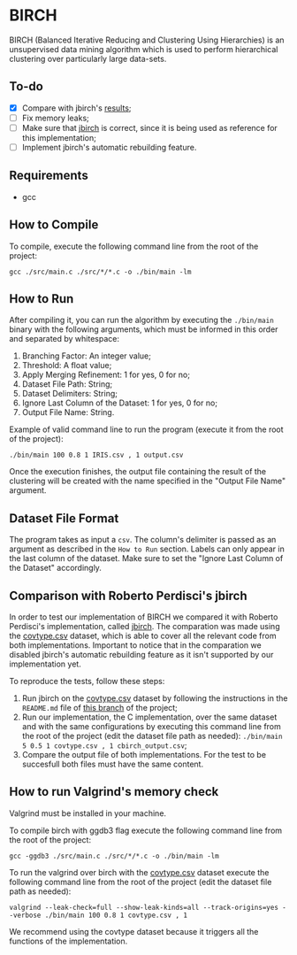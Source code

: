 # BIRCH

BIRCH (Balanced Iterative Reducing and Clustering Using Hierarchies) is an unsupervised data mining algorithm which is 
used to perform hierarchical clustering over particularly large data-sets.

## To-do
- [x] Compare with jbirch's [results](https://github.com/douglas444/jbirch/tree/reference-results);
- [ ] Fix memory leaks;
- [ ] Make sure that [jbirch](https://github.com/perdisci/jbirch) is correct, since it is being used as reference for 
this implementation;
- [ ] Implement jbirch's automatic rebuilding feature.

## Requirements
* gcc

## How to Compile

To compile, execute the following command line from the root of the project:

```
gcc ./src/main.c ./src/*/*.c -o ./bin/main -lm
```

## How to Run

After compiling it, you can run the algorithm by executing the `./bin/main` binary with the following arguments, which 
must be informed in this order and separated by whitespace:

1. Branching Factor: An integer value;
2. Threshold: A float value;
3. Apply Merging Refinement: 1 for yes, 0 for no;
4. Dataset File Path: String;
5. Dataset Delimiters: String;
6. Ignore Last Column of the Dataset: 1 for yes, 0 for no;
7. Output File Name: String.

Example of valid command line to run the program (execute it from the root of the project):

```
./bin/main 100 0.8 1 IRIS.csv , 1 output.csv
```

Once the execution finishes, the output file containing the result of the clustering will be created with the name 
specified in the "Output File Name" argument.

## Dataset File Format

The program takes as input a `csv`. The column's delimiter is passed as an argument as described in the `How to Run` 
section. Labels can only appear in the last column of the dataset. Make sure to set the 
"Ignore Last Column of the Dataset" accordingly.

## Comparison with Roberto Perdisci's jbirch

In order to test our implementation of BIRCH we compared it with Roberto Perdisci's implementation, called 
[jbirch](https://github.com/perdisci/jbirch). The comparation was made using the 
[covtype.csv](https://github.com/douglas444/arm-stream-framework/blob/main/arm-stream-exp/src/main/resources/covtype.csv) 
dataset, which is able to cover all the relevant code from both implementations. Important to notice that in the 
comparation we disabled jbirch's automatic rebuilding feature as it isn't supported by our implementation yet.

To reproduce the tests, follow these steps:
1. Run jbirch on the [covtype.csv](https://github.com/douglas444/arm-stream-framework/blob/main/arm-stream-exp/src/main/resources/covtype.csv) dataset by following the instructions in the `README.md` file of [this branch](https://github.com/douglas444/jbirch/tree/reference-results) of the project;
2. Run our implementation, the C implementation, over the same dataset and with the same configurations by executing 
this command line from the root of the project (edit the dataset file path as needed):
`./bin/main 5 0.5 1 covtype.csv , 1 cbirch_output.csv`;
3. Compare the output file of both implementations. For the test to be succesfull both files must have the same content.

## How to run Valgrind's memory check

Valgrind must be installed in your machine.

To compile birch with ggdb3 flag execute the following command line from the root of the project:
```
gcc -ggdb3 ./src/main.c ./src/*/*.c -o ./bin/main -lm
```
To run the valgrind over birch with the 
[covtype.csv](https://github.com/douglas444/arm-stream-framework/blob/main/arm-stream-exp/src/main/resources/covtype.csv) 
dataset execute the following command line from the root of the project (edit the dataset file path as needed):
```
valgrind --leak-check=full --show-leak-kinds=all --track-origins=yes --verbose ./bin/main 100 0.8 1 covtype.csv , 1
```
We recommend using the covtype dataset because it triggers all the functions of the implementation.
